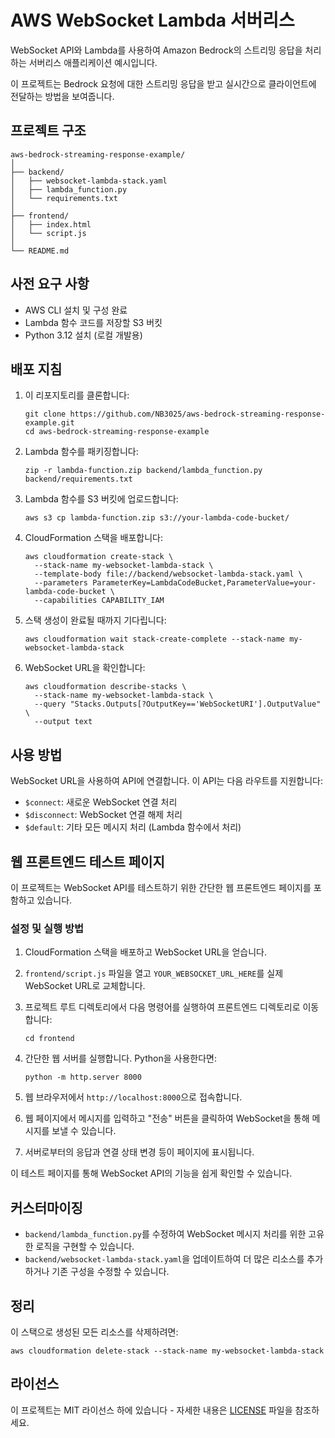 # AWS WebSocket Lambda 서버리스

WebSocket API와 Lambda를 사용하여 Amazon Bedrock의 스트리밍 응답을 처리하는 서버리스 애플리케이션 예시입니다. 

이 프로젝트는 Bedrock 요청에 대한 스트리밍 응답을 받고 실시간으로 클라이언트에 전달하는 방법을 보여줍니다.

## 프로젝트 구조

```
aws-bedrock-streaming-response-example/
│
├── backend/
│   ├── websocket-lambda-stack.yaml
│   ├── lambda_function.py
│   └── requirements.txt
│
├── frontend/
│   ├── index.html
│   └── script.js
│
└── README.md
```

## 사전 요구 사항

- AWS CLI 설치 및 구성 완료
- Lambda 함수 코드를 저장할 S3 버킷
- Python 3.12 설치 (로컬 개발용)

## 배포 지침

1. 이 리포지토리를 클론합니다:
   ```
   git clone https://github.com/NB3025/aws-bedrock-streaming-response-example.git
   cd aws-bedrock-streaming-response-example
   ```

2. Lambda 함수를 패키징합니다:
   ```
   zip -r lambda-function.zip backend/lambda_function.py backend/requirements.txt
   ```

3. Lambda 함수를 S3 버킷에 업로드합니다:
   ```
   aws s3 cp lambda-function.zip s3://your-lambda-code-bucket/
   ```

4. CloudFormation 스택을 배포합니다:
   ```
   aws cloudformation create-stack \
     --stack-name my-websocket-lambda-stack \
     --template-body file://backend/websocket-lambda-stack.yaml \
     --parameters ParameterKey=LambdaCodeBucket,ParameterValue=your-lambda-code-bucket \
     --capabilities CAPABILITY_IAM
   ```

5. 스택 생성이 완료될 때까지 기다립니다:
   ```
   aws cloudformation wait stack-create-complete --stack-name my-websocket-lambda-stack
   ```

6. WebSocket URL을 확인합니다:
   ```
   aws cloudformation describe-stacks \
     --stack-name my-websocket-lambda-stack \
     --query "Stacks.Outputs[?OutputKey=='WebSocketURI'].OutputValue" \
     --output text
   ```

## 사용 방법

WebSocket URL을 사용하여 API에 연결합니다. 이 API는 다음 라우트를 지원합니다:

- `$connect`: 새로운 WebSocket 연결 처리
- `$disconnect`: WebSocket 연결 해제 처리
- `$default`: 기타 모든 메시지 처리 (Lambda 함수에서 처리)

## 웹 프론트엔드 테스트 페이지

이 프로젝트는 WebSocket API를 테스트하기 위한 간단한 웹 프론트엔드 페이지를 포함하고 있습니다.

### 설정 및 실행 방법

1. CloudFormation 스택을 배포하고 WebSocket URL을 얻습니다.

2. `frontend/script.js` 파일을 열고 `YOUR_WEBSOCKET_URL_HERE`를 실제 WebSocket URL로 교체합니다.

3. 프로젝트 루트 디렉토리에서 다음 명령어를 실행하여 프론트엔드 디렉토리로 이동합니다:
   ```
   cd frontend
   ```

4. 간단한 웹 서버를 실행합니다. Python을 사용한다면:
   ```
   python -m http.server 8000
   ```

5. 웹 브라우저에서 `http://localhost:8000`으로 접속합니다.

6. 웹 페이지에서 메시지를 입력하고 "전송" 버튼을 클릭하여 WebSocket을 통해 메시지를 보낼 수 있습니다.

7. 서버로부터의 응답과 연결 상태 변경 등이 페이지에 표시됩니다.

이 테스트 페이지를 통해 WebSocket API의 기능을 쉽게 확인할 수 있습니다.

## 커스터마이징

- `backend/lambda_function.py`를 수정하여 WebSocket 메시지 처리를 위한 고유한 로직을 구현할 수 있습니다.
- `backend/websocket-lambda-stack.yaml`을 업데이트하여 더 많은 리소스를 추가하거나 기존 구성을 수정할 수 있습니다.

## 정리

이 스택으로 생성된 모든 리소스를 삭제하려면:

```
aws cloudformation delete-stack --stack-name my-websocket-lambda-stack
```

## 라이선스

이 프로젝트는 MIT 라이선스 하에 있습니다 - 자세한 내용은 [LICENSE](LICENSE) 파일을 참조하세요.
